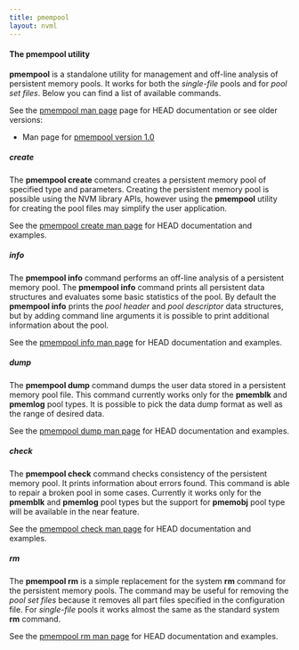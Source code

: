 ```yaml
---
title: pmempool
layout: nvml
---
```


#### The pmempool utility

**pmempool** is a standalone utility for management and off-line analysis
of persistent memory pools. It works for both the *single-file* pools and
for *pool set files*. Below you can find a list of available commands.

See the [pmempool man page](master/pmempool.1.html) page for HEAD documentation or see older versions:

* Man page for [pmempool version 1.0](v1.0/pmempool.1.html)

##### create

The **pmempool create** command creates a persistent memory pool of specified
type and parameters. Creating the persistent memory pool is possible using
the NVM library APIs, however using the **pmempool** utility for creating the
pool files may simplify the user application.

See the [pmempool create man page](master/pmempool-create.1.html) for HEAD documentation
and examples.

##### info

The **pmempool info** command performs an off-line analysis of a persistent memory
pool. The **pmempool info** command prints all persistent data
structures and evaluates some basic statistics of the pool. By default the
**pmempool info** prints the *pool header* and *pool descriptor* data
structures, but by adding command line arguments it is possible to print
additional information about the pool.

See the [pmempool info man page](master/pmempool-info.1.html) for HEAD documentation
and examples.

##### dump

The **pmempool dump** command dumps the user data stored in a persistent memory
pool file. This command currently works only for the **pmemblk** and
**pmemlog** pool types. It is possible to pick the data dump format as well as
the range of desired data.

See the [pmempool dump man page](master/pmempool-dump.1.html) for HEAD documentation
and examples.

##### check

The **pmempool check** command checks consistency of the persistent memory pool.
It prints information about errors found. This command is able to repair
a broken pool in some cases. Currently it works only for the **pmemblk** and
**pmemlog** pool types but the support for **pmemobj** pool type will be
available in the near feature.

See the [pmempool check man page](master/pmempool-check.1.html) for HEAD documentation
and examples.

##### rm

The **pmempool rm** is a simple replacement for the system **rm** command for
the persistent memory pools. The command may be useful for removing the
*pool set files* because it removes all part files specified in the
configuration file. For *single-file* pools it works almost the same
as the standard system **rm** command.

See the [pmempool rm man page](master/pmempool-rm.1.html) for HEAD documentation
and examples.
